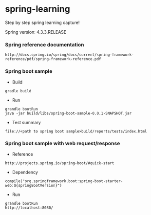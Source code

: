 # spring-learning
Step by step spring learning capture!

Spring version: 4.3.3.RELEASE

### Spring reference documentation
```
http://docs.spring.io/spring/docs/current/spring-framework-reference/pdf/spring-framework-reference.pdf
```
### Spring boot sample
- Build
```
gradle build
```
- Run
```
grandle bootRun
java -jar build/libs/spring-boot-sample-0.0.1-SNAPSHOT.jar
```
- Test summary
```
file://<path to spring boot sample>build/reports/tests/index.html
```
### Spring boot sample with web request/response
- Reference
```
http://projects.spring.io/spring-boot/#quick-start
```
- Dependency
```
compile("org.springframework.boot:spring-boot-starter-web:${springBootVersion}")
```
- Run
```
grandle bootRun
http://localhost:8080/
```
